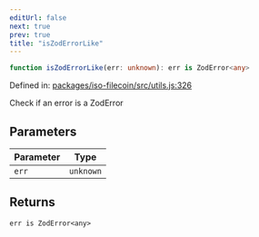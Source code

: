 ```yaml
---
editUrl: false
next: true
prev: true
title: "isZodErrorLike"
---
```


```ts
function isZodErrorLike(err: unknown): err is ZodError<any>
```

Defined in: [packages/iso-filecoin/src/utils.js:326](https://github.com/hugomrdias/filecoin/blob/main/packages/iso-filecoin/src/utils.js#L326)

Check if an error is a ZodError

## Parameters

| Parameter | Type |
| ------ | ------ |
| `err` | `unknown` |

## Returns

`err is ZodError<any>`
